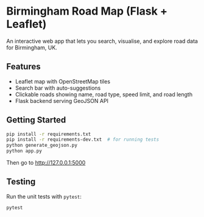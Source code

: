 # Birmingham Road Map (Flask + Leaflet)

An interactive web app that lets you search, visualise, and explore road data for Birmingham, UK.

## Features
- Leaflet map with OpenStreetMap tiles
- Search bar with auto-suggestions
- Clickable roads showing name, road type, speed limit, and road length
- Flask backend serving GeoJSON API

## Getting Started

```bash
pip install -r requirements.txt
pip install -r requirements-dev.txt  # for running tests
python generate_geojson.py
python app.py
```

Then go to http://127.0.0.1:5000

## Testing

Run the unit tests with `pytest`:

```bash
pytest
```
